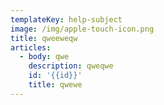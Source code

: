 ```yaml
---
templateKey: help-subject
image: /img/apple-touch-icon.png
title: qweeweqw
articles:
  - body: qwe
    description: qweqwe
    id: '{{id}}'
    title: qwewe
---
```


